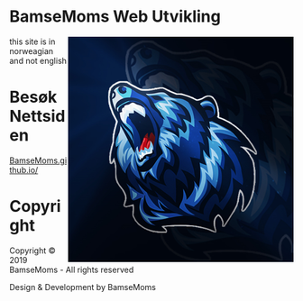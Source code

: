 # BamseMoms Web Utvikling
<img src="images/logo.png" align="right" width="400" height="400" />
this site is in norweagian and not english

# Besøk Nettsiden
[BamseMoms.github.io/](https://BamseMoms.github.io/)

# Copyright
Copyright © 2019 BamseMoms - All rights reserved

Design & Development by BamseMoms

